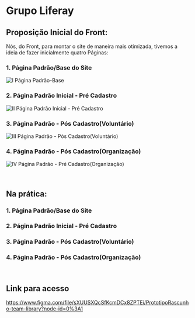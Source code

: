 # Grupo Liferay

## Proposição Inicial do Front:

Nós, do Front, para montar o site de maneira mais otimizada, tivemos a ideia de fazer inicialmente quatro Páginas: 
### 1.  Página Padrão/Base do Site
![I Página Padrão-Base](https://user-images.githubusercontent.com/54013675/170502009-f24631f9-48a1-42b2-adaa-0861804a0732.png)

### 2. Página Padrão Inicial - Pré Cadastro
![II Página Padrão Inicial - Pré Cadastro](https://user-images.githubusercontent.com/54013675/170502061-6a49a1b7-0040-48f3-a950-f0892ff25167.png)

### 3. Página Padrão - Pós Cadastro(Voluntário)
![III Página Padrão - Pós Cadastro(Voluntário)](https://user-images.githubusercontent.com/54013675/170502114-682ee577-e29d-416b-b24b-7e8431df5401.png)

### 4. Página Padrão - Pós Cadastro(Organização)
![IV Página Padrão - Pré Cadastro(Organização)](https://user-images.githubusercontent.com/54013675/170502260-ef3c25e0-b2e7-4a88-be0c-5f1d68ca4c02.png)

&nbsp;

## Na prática:
### 1.  Página Padrão/Base do Site

### 2. Página Padrão Inicial - Pré Cadastro

### 3. Página Padrão - Pós Cadastro(Voluntário)

### 4. Página Padrão - Pós Cadastro(Organização)

&nbsp;

## Link para acesso
https://www.figma.com/file/sXUUSXQcSfKcmDCx8ZPTEi/PrototipoRascunho-team-library?node-id=0%3A1
